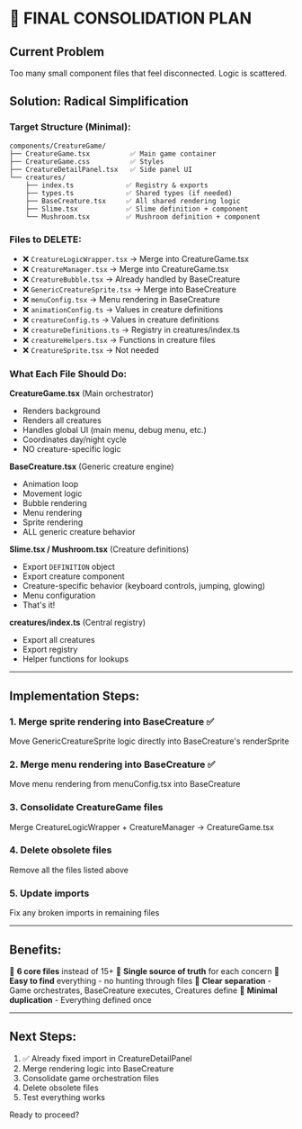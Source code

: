 # 🎯 FINAL CONSOLIDATION PLAN

## Current Problem
Too many small component files that feel disconnected. Logic is scattered.

## Solution: Radical Simplification

### Target Structure (Minimal):
```
components/CreatureGame/
├── CreatureGame.tsx          ✅ Main game container  
├── CreatureGame.css          ✅ Styles
├── CreatureDetailPanel.tsx   ✅ Side panel UI
└── creatures/
    ├── index.ts             ✅ Registry & exports
    ├── types.ts             ✅ Shared types (if needed)
    ├── BaseCreature.tsx     ✅ All shared rendering logic
    ├── Slime.tsx            ✅ Slime definition + component
    └── Mushroom.tsx         ✅ Mushroom definition + component
```

### Files to DELETE:
- ❌ `CreatureLogicWrapper.tsx` → Merge into CreatureGame.tsx
- ❌ `CreatureManager.tsx` → Merge into CreatureGame.tsx  
- ❌ `CreatureBubble.tsx` → Already handled by BaseCreature
- ❌ `GenericCreatureSprite.tsx` → Merge into BaseCreature
- ❌ `menuConfig.tsx` → Menu rendering in BaseCreature
- ❌ `animationConfig.ts` → Values in creature definitions
- ❌ `creatureConfig.ts` → Values in creature definitions
- ❌ `creatureDefinitions.ts` → Registry in creatures/index.ts
- ❌ `creatureHelpers.tsx` → Functions in creature files
- ❌ `CreatureSprite.tsx` → Not needed

### What Each File Should Do:

**CreatureGame.tsx** (Main orchestrator)
- Renders background
- Renders all creatures
- Handles global UI (main menu, debug menu, etc.)
- Coordinates day/night cycle
- NO creature-specific logic

**BaseCreature.tsx** (Generic creature engine)
- Animation loop
- Movement logic  
- Bubble rendering
- Menu rendering
- Sprite rendering
- ALL generic creature behavior

**Slime.tsx / Mushroom.tsx** (Creature definitions)
- Export `DEFINITION` object
- Export creature component
- Creature-specific behavior (keyboard controls, jumping, glowing)
- Menu configuration
- That's it!

**creatures/index.ts** (Central registry)
- Export all creatures
- Export registry
- Helper functions for lookups

---

## Implementation Steps:

### 1. Merge sprite rendering into BaseCreature ✅
Move GenericCreatureSprite logic directly into BaseCreature's renderSprite

### 2. Merge menu rendering into BaseCreature ✅  
Move menu rendering from menuConfig.tsx into BaseCreature

### 3. Consolidate CreatureGame files
Merge CreatureLogicWrapper + CreatureManager → CreatureGame.tsx

### 4. Delete obsolete files
Remove all the files listed above

### 5. Update imports
Fix any broken imports in remaining files

---

## Benefits:

🎯 **6 core files** instead of 15+
🎯 **Single source of truth** for each concern
🎯 **Easy to find** everything - no hunting through files
🎯 **Clear separation** - Game orchestrates, BaseCreature executes, Creatures define
🎯 **Minimal duplication** - Everything defined once

---

## Next Steps:

1. ✅ Already fixed import in CreatureDetailPanel
2. Merge rendering logic into BaseCreature
3. Consolidate game orchestration files
4. Delete obsolete files
5. Test everything works

Ready to proceed?
